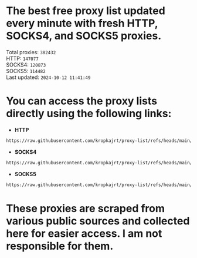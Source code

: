 # The best free proxy list updated every minute with fresh HTTP, SOCKS4, and SOCKS5 proxies.

Total proxies: `382432`  
HTTP: `147077`  
SOCKS4: `120873`  
SOCKS5: `114482`  
Last updated: `2024-10-12 11:41:49`  

# You can access the proxy lists directly using the following links:

- **HTTP**

```bash
https://raw.githubusercontent.com/kropkajrt/proxy-list/refs/heads/main/http.txt
```

- **SOCKS4**

```bash
https://raw.githubusercontent.com/kropkajrt/proxy-list/refs/heads/main/socks4.txt
```

- **SOCKS5**

```bash
https://raw.githubusercontent.com/kropkajrt/proxy-list/refs/heads/main/socks5.txt
```

# These proxies are scraped from various public sources and collected here for easier access. I am not responsible for them.